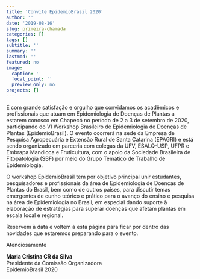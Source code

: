 ```yaml
---
title: 'Convite EpidemioBrasil 2020'
author: ''
date: '2019-08-16'
slug: primeira-chamada
categories: []
tags: []
subtitle: ''
summary: ''
lastmod: ''
featured: no
image:
  caption: ''
  focal_point: ''
  preview_only: no
projects: []
---
```


É com grande satisfação e orgulho que convidamos os acadêmicos e profissionais que atuam em Epidemiologia de Doenças de Plantas a estarem conosco em Chapecó no período de 2 a 3 de setembro de 2020, participando do VI Workshop Brasileiro de Epidemiologia de Doenças de Plantas (EpidemioBrasil). O evento ocorrerá na sede da Empresa de Pesquisa Agropecuária e Extensão Rural de Santa Catarina (EPAGRI) e está sendo organizado em parceria com colegas da UFV, ESALQ-USP, UFPR e Embrapa Mandioca e Fruticultura, com o apoio da Sociedade Brasileira de Fitopatologia (SBF) por meio do Grupo Temático de Trabalho de Epidemiologia.

O workshop EpidemioBrasil tem por objetivo principal unir estudantes, pesquisadores e profissionais da área de Epidemiologia de Doenças de Plantas do Brasil, bem como de outros países, para discutir temas emergentes de cunho teórico e prático para o avanço do ensino e pesquisa na área de Epidemiologia no Brasil, em especial dando suporte à elaboração de estratégias para superar doenças que afetam plantas em escala local e regional. 

Reservem à data e voltem à esta página para ficar por dentro das novidades que estaremos preparando para o evento. 

Atenciosamente

**Maria Cristina CR da Silva**  
Presidente da Comissão Organizadora  
EpidemioBrasil 2020

<br><br>

